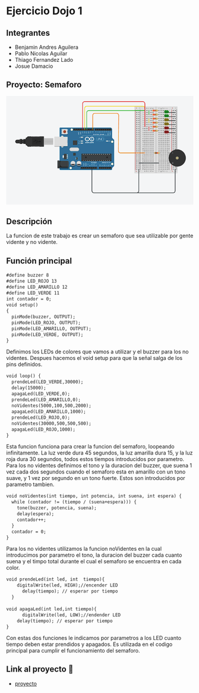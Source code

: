 # Ejercicio Dojo 1


## Integrantes 
- Benjamin Andres Aguilera
- Pablo Nicolas Aguilar
- Thiago Fernandez Lado
- Josue Damacio


## Proyecto: Semaforo
![Tinkercad](./img/image.png)


## Descripción
La funcion de este trabajo es crear un semaforo que sea utilizable por gente vidente y no vidente.

## Función principal
~~~
#define buzzer 8
#define LED_ROJO 13
#define LED_AMARILLO 12
#define LED_VERDE 11
int contador = 0;
void setup()
{
  pinMode(buzzer, OUTPUT);
  pinMode(LED_ROJO, OUTPUT);
  pinMode(LED_AMARILLO, OUTPUT);
  pinMode(LED_VERDE, OUTPUT);
}
~~~

Definimos los LEDs de colores que vamos a utilizar y el buzzer para los no videntes. Despues hacemos el void setup para que la señal salga de los pins definidos.
~~~
void loop() {
  prendeLed(LED_VERDE,30000);
  delay(15000);
  apagaLed(LED_VERDE,0);
  prendeLed(LED_AMARILLO,0);
  noVidentes(5000,100,500,2000);
  apagaLed(LED_AMARILLO,1000);
  prendeLed(LED_ROJO,0);
  noVidentes(30000,500,500,500);
  apagaLed(LED_ROJO,1000);
}
~~~
Esta funcion funciona para crear la funcion del semaforo, loopeando infinitamente. La luz verde dura 45 segundos, la luz amarilla dura 15, y la luz roja dura 30 segundos, todos estos tiempos introducidos por parametro. Para los no videntes definimos el tono y la duracion del buzzer, que suena 1 vez cada dos segundos cuando el semaforo esta en amarillo con un tono suave, y 1 vez por segundo en un tono fuerte. Estos son introducidos por parametro tambien.
~~~
void noVidentes(int tiempo, int potencia, int suena, int espera) {
  while (contador != (tiempo / (suena+espera))) {
    tone(buzzer, potencia, suena);
    delay(espera);
    contador++;
  }
  contador = 0;
}
~~~
Para los no videntes utilizamos la funcion noVidentes en la cual introducimos por parametro el tono, la duracion del buzzer cada cuanto suena y el timpo total durante el cual el semaforo se encuentra en cada color.
~~~
void prendeLed(int led, int  tiempo){
    digitalWrite(led, HIGH);//encender LED
      delay(tiempo); // esperar por tiempo
  }

void apagaLed(int led,int tiempo){
      digitalWrite(led, LOW);//endender LED
    delay(tiempo); // esperar por tiempo
}
~~~
Con estas dos funciones le indicamos por parametros a los LED cuanto tiempo deben estar prendidos y apagados. Es utilizada en el codigo principal para cumplir el funcionamiento del semaforo.

## Link al proyecto :eggplant:
- [proyecto](https://www.tinkercad.com/things/hBh0UVomjyM-prueba-tpgrupal/editel?sharecode=E750hfyh9kLGIuqLQaVF5h5EdYSLmSpoakgl8z9V1h4)





